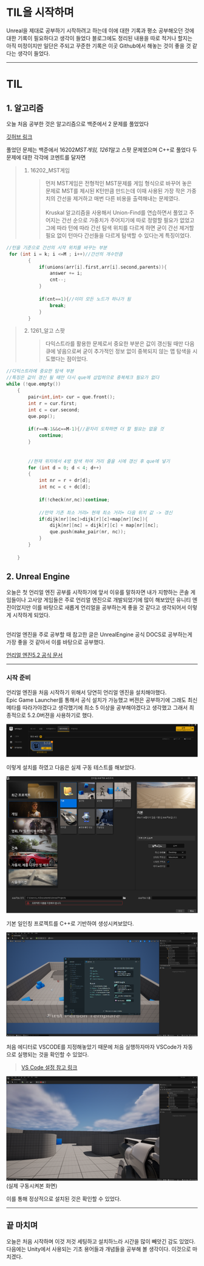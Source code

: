 # TIL을 시작하며

Unreal을 제대로 공부하기 시작하려고 하는데 이에 대한 기록과 평소 공부해오던 것에 대한 기록이 필요하다고 생각이 들었다 블로그에도 정리된 내용을 따로 적거나 할지는 아직 미정이지만 일단은 주되고 꾸준한 기록은 이곳 Github에서 해놓는 것이 좋을 것 같다는 생각이 들었다.

---

# TIL

## 1. 알고리즘

오늘 처음 공부한 것은 알고리즘으로 백준에서 2 문제를 풀었었다

[깃허브 링크](https://github.com/II7-Git/dont-stop-the-camera-study/tree/main/LJI)

풀었던 문제는 백준에서 16202*MST게임, 1261*알고 스팟 문제였으며 C++로 풀었다 두 문제에 대한 각각에 코멘트를 달자면

> 1. 16202_MST게임
>    > 먼저 MST게임은 전형적인 MST문제를 게임 형식으로 바꾸어 놓은 문제로 MST를 제시된 K턴만큼 만드는데 이때 사용된 가장 작은 가중치의 간선을 제거하고 매번 다른 비용을 출력해내는 문제였다.
>    > <br/><br/>
>    > Kruskal 알고리즘을 사용해서 Union-Find를 연습하면서 풀었고 주어지는 간선 순으로 가중치가 주어지기에 따로 정렬할 필요가 없었고 그에 따라 턴에 따라 간선 탐색 위치를 다르게 하면 굳이 간선 제거할 필요 없이 턴마다 간선들을 다르게 탐색할 수 있다는게 특징이었다.

```C++
//턴을 기준으로 간선의 시작 위치를 바꾸는 부분
 for (int i = k; i <=M ; i++)//간선의 개수만큼
        {
            if(unions(arr[i].first,arr[i].second,parents)){
                answer += i;
                cnt--;
            }

            if(cnt==1){//이미 모든 노드가 하나가 됨
                break;
            }
        }
```

> 2. 1261\_알고 스팟
>    > 다익스트라를 활용한 문제로서 중요한 부분은 값이 갱신될 때만 다음 큐에 넣음으로써 굳이 추가적인 정보 없이 중복되지 않는 맵 탐색을 시도했다는 점이었다.

```C++
//다익스트라에 중요한 탐색 부분
//특징은 값이 갱신 될 때만 다시 que에 삽입하므로 중복체크 필요가 없다
while (!que.empty())
    {
        pair<int,int> cur = que.front();
        int r = cur.first;
        int c = cur.second;
        que.pop();

        if(r==N-1&&c==M-1){//끝자리 도착하면 더 할 필요는 없을 것
            continue;
        }


        //현재 위치에서 4방 탐색 하여 거리 줄을 시에 갱신 후 que에 넣기
        for (int d = 0; d < 4; d++)
        {
            int nr = r + dr[d];
            int nc = c + dc[d];

            if(!check(nr,nc))continue;

            //만약 기존 최소 거리> 현재 최소 거리+ 다음 위치 값 -> 갱신
            if(dijk[nr][nc]>dijk[r][c]+map[nr][nc]){
                dijk[nr][nc] = dijk[r][c] + map[nr][nc];
                que.push(make_pair(nr, nc));
            }
        }

    }
```

## 2. Unreal Engine

오늘은 첫 언리얼 엔진 공부를 시작하기에 앞서 이유를 말하자면 내가 지향하는 콘솔 게임들이나 고사양 게임들은 주로 언리얼 엔진으로 개발되었기에 많이 해보았던 유니티 엔진이었지만 이를 바탕으로 새롭게 언리얼을 공부하는게 좋을 것 같다고 생각되어서 이렇게 시작하게 되었다.

<br>
언리얼 엔진을 주로 공부할 때 참고한 글은 UnrealEngine 공식 DOCS로 공부하는게 가장 좋을 것 같아서 이를 바탕으로 공부했다.

[언리얼 엔진5.2 공식 문서](https://docs.unrealengine.com/5.2/ko/unreal-engine-programming-and-scripting/)

---

### 시작 준비

언리얼 엔진을 처음 시작하기 위해서 당연히 언리얼 엔진을 설치해야했다.
<br/>
Epic Game Launcher를 통해서 공식 설치가 가능했고 버젼은 공부하기에 그래도 최신 메타를 따라가야겠다고 생각했기에 최소 5 이상을 공부해야겠다고 생각했고 그래서 최종적으로 5.2.0버젼을 사용하기로 했다.

![언리얼 설치 완료 이미지](./../../../Assets/Images/언리얼_설치_화면.png)

이렇게 설치를 하였고 다음은 실제 구동 테스트를 해보았다.

![언리얼 프로젝트 생성창](./../../../Assets/Images/프로젝트_생성창.png)

기본 일인칭 프로젝트를 C++로 기반하여 생성시켜보았다.

![FPS 프로젝트 생성창](./../../../Assets/Images/FPS프로젝트_생성창.png)

처음 에디터로 VSCODE를 지정해놓았기 때문에 처음 실행하자마자 VSCode가 자동으로 실행되는 것을 확인할 수 있었다.
<br>

> [VS Code 설정 참고 링크](https://docs.unrealengine.com/5.2/ko/setting-up-visual-studio-code-for-unreal-engine/)

![FPS 프로젝트 구동화면](./../../../Assets/Images/FPS프로젝트_구동화면.png)
(실제 구동시켜본 화면)

이를 통해 정상적으로 설치된 것은 확인할 수 있었다.

---

## 끝 마치며

오늘은 처음 시작하며 이것 저것 세팅하고 설치하느라 시간을 많이 빼앗긴 감도 있었다.
다음에는 Unity에서 사용되는 기초 용어들과 개념들을 공부해 볼 생각이다.
이것으로 마치겠다.
